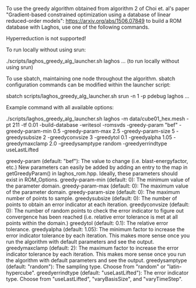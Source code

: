 To use the greedy algorithm obtained from algorithm 2 of Choi et. al's
paper "Gradient-based constrained optimization using a database
of linear reduced-order models": https://arxiv.org/abs/1506.07849
to build a ROM database with Laghos, use one of the following commands.

Hyperreduction is not supported!

To run locally without using srun:

./scripts/laghos_greedy_alg_launcher.sh laghos ... (to run locally without using srun)

To use sbatch, maintaining one node throughout the algorithm. sbatch configuration
commands can be modified within the launcher script:

sbatch scripts/laghos_greedy_alg_launcher.sh srun -n 1 -p pdebug laghos ...

Example command with all available options:

./scripts/laghos_greedy_alg_launcher.sh laghos -m data/cube01_hex.mesh -pt 211 -tf 0.01 -build-database -writesol -romsvds -greedy-param "bef" -greedy-param-min 0.5 -greedy-param-max 2.5 -greedy-param-size 5 -greedysubsize 2 -greedyconvsize 3 -greedytol 0.1 -greedyalpha 1.05 - greedymaxclamp 2.0 -greedysamptype random -greedyerrindtype useLastLifted

greedy-param (default: "bef"): The value to change (i.e. blast-energyfactor, etc.) New parameters can easily be added by adding an entry to the map in getGreedyParam() in laghos_rom.hpp. Ideally, these parameters should exist in ROM_Options.
greedy-param-min (default: 0): The minimum value of the parameter domain.
greedy-param-max (default: 0): The maximum value of the parameter domain.
greedy-param-size (default: 0): The maximum number of points to sample.
greedysubsize (default: 0): The number of points to obtain an error indicator at each iteration.
greedyconvsize (default: 0): The number of random points to check the error indicator to
figure out convergence has been reached (i.e. relative error tolerance is met
at all points within the domain.)
greedytol (default: 0.1): The relative error tolerance.
greedyalpha (default: 1.05): The minimum factor to increase the error indicator tolerance by each iteration. This makes more sense once you run the algorithm with default parameters and see the output.
greedymaxclamp (default: 2): The maximum factor to increase the error indicator tolerance by each iteration. This makes more sense once you run the algorithm with default parameters and see the output.
greedysamptype (default: "random"): The sampling type. Choose from "random" or "latin-hypercube".
greedyerrindtype (default: "useLastLifted"): The error indicator type. Choose from "useLastLifted", "varyBasisSize", and "varyTimeStep".
